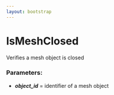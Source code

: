 ```yaml
---
layout: bootstrap
---
```


# IsMeshClosed

Verifies a mesh object is closed
        

### Parameters:

- ***object_id*** = identifier of a mesh object
        


